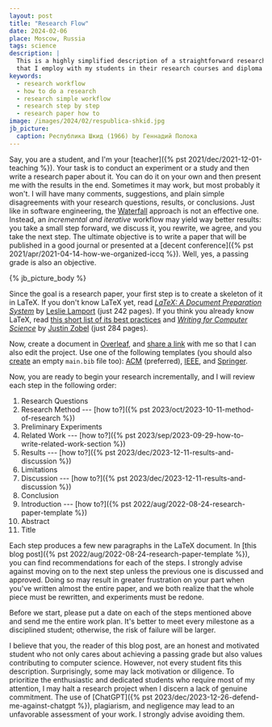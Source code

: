 ```yaml
---
layout: post
title: "Research Flow"
date: 2024-02-06
place: Moscow, Russia
tags: science
description: |
  This is a highly simplified description of a straightforward research workflow
  that I employ with my students in their research courses and diploma projects.
keywords:
  - research workflow
  - how to do a research
  - research simple workflow
  - research step by step
  - research paper how to
image: /images/2024/02/respublica-shkid.jpg
jb_picture:
  caption: Республика Шкид (1966) by Геннадий Полока
---
```


Say, you are a student, and I'm your [teacher]({% pst 2021/dec/2021-12-01-teaching %}).
Your task is to conduct
an experiment or a study and then write a research paper about it.
You can do it on your own and then present me with the results in the end.
Sometimes it may work, but most probably it won't. I will have many comments,
suggestions, and plain simple disagreements with your research questions, results,
or conclusions. Just like in software engineering, the [Waterfall](https://en.wikipedia.org/wiki/Waterfall_model) approach
is not an effective one. Instead, an _incremental and iterative_ workflow
may yield way better results: you take a small step forward,
we discuss it, you rewrite, we agree, and you take the next step.
The ultimate objective is to write a paper that will be published in
a good journal or presented at a [decent conference]({% pst 2021/apr/2021-04-14-how-we-organized-iccq %}).
Well, yes, a passing grade is also an objective.

<!--more-->

{% jb_picture_body %}

Since the goal is a research paper, your first step is to create
a skeleton of it in LaTeX. If you don't know LaTeX yet,
read [_LaTeX: A Document Preparation System_](https://www.amazon.com/LaTeX-Document-Preparation-System-2nd/dp/0201529831)
by [Leslie Lamport](https://en.wikipedia.org/wiki/Leslie_Lamport) (just 242 pages).
If you think you already know LaTeX,
read [this short list of its best practices](https://yegor256.github.io/latex-best-practices/main.pdf)
and [_Writing for Computer Science_](https://link.springer.com/book/10.1007/978-1-4471-6639-9)
by [Justin Zobel](https://scholar.google.com/citations?user=uEHvqE8AAAAJ) (just 284 pages).

Now, create a document in [Overleaf](https://overleaf.com),
and [share a link](https://www.overleaf.com/learn/how-to/Sharing_a_project#Link_sharing)
with me so that I can also edit the project. Use one of the following templates
(you should also [create](https://www.overleaf.com/learn/how-to/Using_bibliographies_on_Overleaf)
an empty `main.bib` file too):
[ACM](https://gist.github.com/yegor256/aa6215039cf687e4353c61385f23dd6c) (preferred),
[IEEE](https://gist.github.com/yegor256/58b289432d9ca13a6fd5946c77d8bd48),
and
[Springer](https://gist.github.com/yegor256/905c0a1eac18eb6839a192b37f0816e4).

Now, you are ready to begin your research incrementally,
and I will review each step in the following order:

  1. Research Questions
  1. Research Method --- [how to?]({% pst 2023/oct/2023-10-11-method-of-research %})
  1. Preliminary Experiments
  1. Related Work --- [how to?]({% pst 2023/sep/2023-09-29-how-to-write-related-work-section %})
  1. Results --- [how to?]({% pst 2023/dec/2023-12-11-results-and-discussion %})
  1. Limitations
  1. Discussion --- [how to?]({% pst 2023/dec/2023-12-11-results-and-discussion %})
  1. Conclusion
  1. Introduction --- [how to?]({% pst 2022/aug/2022-08-24-research-paper-template %})
  1. Abstract
  1. Title

Each step produces a few new paragraphs in the LaTeX document.
In [this blog post]({% pst 2022/aug/2022-08-24-research-paper-template %}),
you can find recommendations for each of the steps. I strongly advise against
moving on to the next step unless the previous one is discussed and approved.
Doing so may result in greater frustration on your part when you've
written almost the entire paper, and we both realize that the
whole piece must be rewritten, and experiments must be redone.

Before we start, please put a date on each of the steps mentioned above and send
me the entire work plan. It's better to meet every milestone as a disciplined student;
otherwise, the risk of failure will be larger.

I believe that you, the reader of this blog post, are an honest and motivated
student who not only cares about achieving a passing grade but also
values contributing to computer science. However, not every student fits this description.
Surprisingly, some may lack motivation or diligence. To prioritize the enthusiastic
and dedicated students who require most of my attention, I may halt a research
project when I discern a lack of genuine commitment. The use of
[ChatGPT]({% pst 2023/dec/2023-12-26-defend-me-against-chatgpt %}),
plagiarism, and negligence may lead to an unfavorable assessment of your work.
I strongly advise avoiding them.
